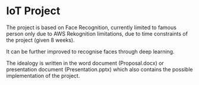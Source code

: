 # IoT Project
 The project is based on Face Recognition, currently limited to famous person only due to AWS Rekognition limitations, due to time constraints of the project (given 8 weeks).
 
 It can be further improved to recognise faces through deep learning.
 
 The idealogy is written in the word document (Proposal.docx) or presentation document (Presentation.pptx) which also contains the possible implementation of the project.

